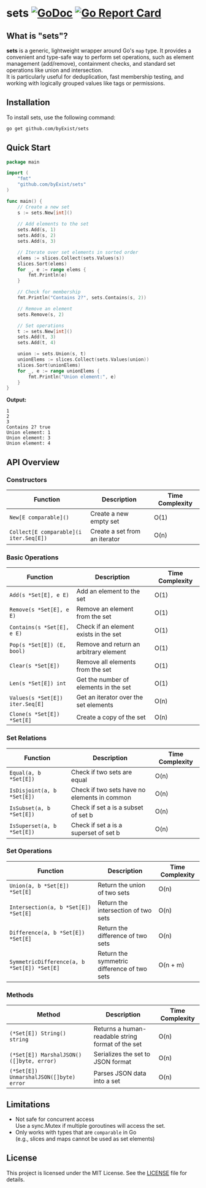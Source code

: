 # sets [![GoDoc](https://pkg.go.dev/badge/github.com/byExist/sets.svg)](https://pkg.go.dev/github.com/byExist/sets) [![Go Report Card](https://goreportcard.com/badge/github.com/byExist/sets)](https://goreportcard.com/report/github.com/byExist/sets)

## What is "sets"?

**sets** is a generic, lightweight wrapper around Go's `map` type.
It provides a convenient and type-safe way to perform set operations, such as element management (add/remove), containment checks, and standard set operations like union and intersection.  
It is particularly useful for deduplication, fast membership testing, and working with logically grouped values like tags or permissions.


## Installation

To install sets, use the following command:

```bash
go get github.com/byExist/sets
```

## Quick Start

```go
package main

import (
	"fmt"
	"github.com/byExist/sets"
)

func main() {
	// Create a new set
	s := sets.New[int]()
	
	// Add elements to the set
	sets.Add(s, 1)
	sets.Add(s, 2)
	sets.Add(s, 3)

	// Iterate over set elements in sorted order
	elems := slices.Collect(sets.Values(s))
	slices.Sort(elems)
	for _, e := range elems {
		fmt.Println(e)
	}

	// Check for membership
	fmt.Println("Contains 2?", sets.Contains(s, 2))

	// Remove an element
	sets.Remove(s, 2)

	// Set operations
	t := sets.New[int]()
	sets.Add(t, 3)
	sets.Add(t, 4)

	union := sets.Union(s, t)
	unionElems := slices.Collect(sets.Values(union))
	slices.Sort(unionElems)
	for _, e := range unionElems {
		fmt.Println("Union element:", e)
	}
}
```

**Output:**
```
1
2
3
Contains 2? true
Union element: 1
Union element: 3
Union element: 4
```

## API Overview

### Constructors

| Function                      | Description                   | Time Complexity |
|-------------------------------|------------------------------|-----------------|
| `New[E comparable]()`          | Create a new empty set        | O(1)            |
| `Collect[E comparable](i iter.Seq[E])` | Create a set from an iterator | O(n)            |

### Basic Operations

| Function                       | Description                       | Time Complexity |
|--------------------------------|---------------------------------|-----------------|
| `Add(s *Set[E], e E)`           | Add an element to the set        | O(1)            |
| `Remove(s *Set[E], e E)`        | Remove an element from the set   | O(1)            |
| `Contains(s *Set[E], e E)`      | Check if an element exists in the set | O(1)        |
| `Pop(s *Set[E]) (E, bool)`      | Remove and return an arbitrary element | O(1)       |
| `Clear(s *Set[E])`              | Remove all elements from the set | O(1)            |
| `Len(s *Set[E]) int`            | Get the number of elements in the set | O(1)        |
| `Values(s *Set[E]) iter.Seq[E]` | Get an iterator over the set elements | O(n)        |
| `Clone(s *Set[E]) *Set[E]`      | Create a copy of the set          | O(n)            |

### Set Relations

| Function                         | Description                          | Time Complexity |
|----------------------------------|------------------------------------|-----------------|
| `Equal(a, b *Set[E])`             | Check if two sets are equal         | O(n)            |
| `IsDisjoint(a, b *Set[E])`        | Check if two sets have no elements in common | O(n)      |
| `IsSubset(a, b *Set[E])`          | Check if set a is a subset of set b | O(n)            |
| `IsSuperset(a, b *Set[E])`        | Check if set a is a superset of set b | O(n)          |

### Set Operations

| Function                             | Description                         | Time Complexity |
|-------------------------------------|-----------------------------------|-----------------|
| `Union(a, b *Set[E]) *Set[E]`       | Return the union of two sets        | O(n)            |
| `Intersection(a, b *Set[E]) *Set[E]`| Return the intersection of two sets | O(n)            |
| `Difference(a, b *Set[E]) *Set[E]`  | Return the difference of two sets  | O(n)            |
| `SymmetricDifference(a, b *Set[E]) *Set[E]` | Return the symmetric difference of two sets | O(n + m) |

### Methods

| Method                             | Description                              | Time Complexity |
|------------------------------------|------------------------------------------|-----------------|
| `(*Set[E]) String() string`        | Returns a human-readable string format of the set | O(n)        |
| `(*Set[E]) MarshalJSON() ([]byte, error)` | Serializes the set to JSON format       | O(n)            |
| `(*Set[E]) UnmarshalJSON([]byte) error` | Parses JSON data into a set             | O(n)            |

## Limitations

- Not safe for concurrent access  
  Use a sync.Mutex if multiple goroutines will access the set.
- Only works with types that are `comparable` in Go  
  (e.g., slices and maps cannot be used as set elements)

## License

This project is licensed under the MIT License. See the [LICENSE](LICENSE) file for details.
